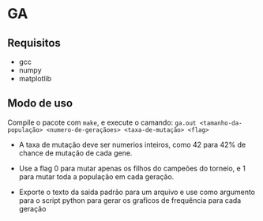 # GA

## Requisitos

- gcc
- numpy
- matplotlib

## Modo de uso

Compile o pacote com `make`, e execute o camando:
`ga.out <tamanho-da-população> <numero-de-geraçãoes> <taxa-de-mutação> <flag>`

- A taxa de mutação deve ser numerios inteiros, como 42 para 42% de chance de
mutação de cada gene.

- Use a flag 0 para mutar apenas os filhos do campeões do torneio, e 1 para
mutar toda a população em cada geração.

- Exporte o texto da saida padrão para um arquivo e use como argumento para o
script python para gerar os graficos de frequência para cada geração

